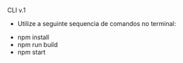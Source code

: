 CLI v.1
- Utilize a seguinte sequencia de comandos no terminal:
* npm install
* npm run build
* npm start
